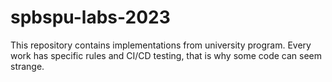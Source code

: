 # spbspu-labs-2023
This repository contains implementations from university program. Every work has specific rules and CI/CD testing, that is why some code can seem strange.

